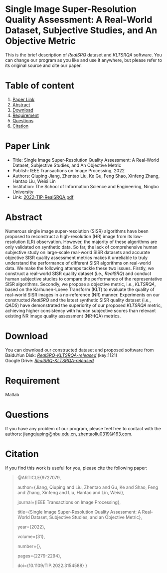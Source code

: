 # Single Image Super-Resolution Quality Assessment: A Real-World Dataset, Subjective Studies, and An Objective Metric
This is the brief description of *RealSRQ* dataset and *KLTSRQA* software. You can change our program as you like and use it anywhere, but please refer to its original source and cite our paper.

# Table of content
1. [Paper Link](#Paper-Link)
2. [Abstract](#abstract)
3. [Download](#Download)
4. [Requirement](#requirement)
5. [Questions](#Questions)
6. [Citation](#Citation)

# Paper Link
- Title: Single Image Super-Resolution Quality Assessment: A Real-World Dataset, Subjective Studies, and An Objective Metric 
- Publish: IEEE Transactions on Image Processing, 2022
- Authors: Qiuping Jiang, Zhentao Liu, Ke Gu, Feng Shao, Xinfeng Zhang, Hantao Liu, Weisi Lin
- Institution: The School of Information Science and Engineering, Ningbo University
- Link: [2022-TIP-RealSRQA.pdf](https://github.com/Zhentao-Liu/RealSRQ-KLTSRQA/raw/0596e0bdb85366f62f4f845526c33aa4444e94ba/2022-TIP-RealSRQA.pdf)

# Abstract
Numerous single image super-resolution (SISR) algorithms have been proposed to reconstruct a high-resolution (HR) image from its low-resolution (LR) observation. However, the majority of these algorithms are only validated on synthetic data. So far, the lack of comprehensive human subjective study on large-scale real-world SISR datasets and accurate objective SISR quality assessment metrics makes it unreliable to truly understand the performance of different SISR algorithms on real-world data. We make the following attemps tackle these two issues. Firstly, we construct a real-world SISR quality dataset (i.e., *RealSRQ*) and conduct human subjective studies to compare the performance of the representative SISR algorithms. Secondly, we propose a objective metric, i.e., *KLTSRQA*, based on the Karhunen-Loeve Transform (KLT) to evaluate the quality of real-world SISR images in a no-reference (NR) manner. Experiments on our constructed *RealSRQ* and the latest synthetic SISR quality dataset (i.e., *QADS*) have demonstrated the superiority of our proposed *KLTSRQA* metric, achieving higher consistency with human subjective scores than relevant existing NR image quality assessment (NR-IQA) metrics.

# Download
You can download our constructed dataset and proposed software from  
BaiduYun Disk: [*RealSRQ-KLTSRQA-released*](https://pan.baidu.com/s/15ZgfpW1b2_gMAETBUeszSg) (key:1121)  
Google Drive: [*RealSRQ-KLTSRQA-released*](https://drive.google.com/drive/folders/1VTMBmxkZkZtbv_ONMME-7TRyfXNfRw9p?usp=sharing)

# Requirement
Matlab

# Questions
If you have any problem of our program, please feel free to contact with the authors: jiangqiuping@nbu.edu.cn, zhentaoliu0319@163.com.

# Citation
If you find this work is useful for you, please cite the following paper:
>@ARTICLE{9727079,
>
>author={Jiang, Qiuping and Liu, Zhentao and Gu, Ke and Shao, Feng and Zhang, Xinfeng and Liu, Hantao and Lin, Weisi},
>
>journal={IEEE Transactions on Image Processing}, 
>
>title={Single Image Super-Resolution Quality Assessment: A Real-World Dataset, Subjective Studies, and an Objective Metric}, 
>
>year={2022},
>
>volume={31},
>
>number={},
>
>pages={2279-2294},
>
>doi={10.1109/TIP.2022.3154588}
}
